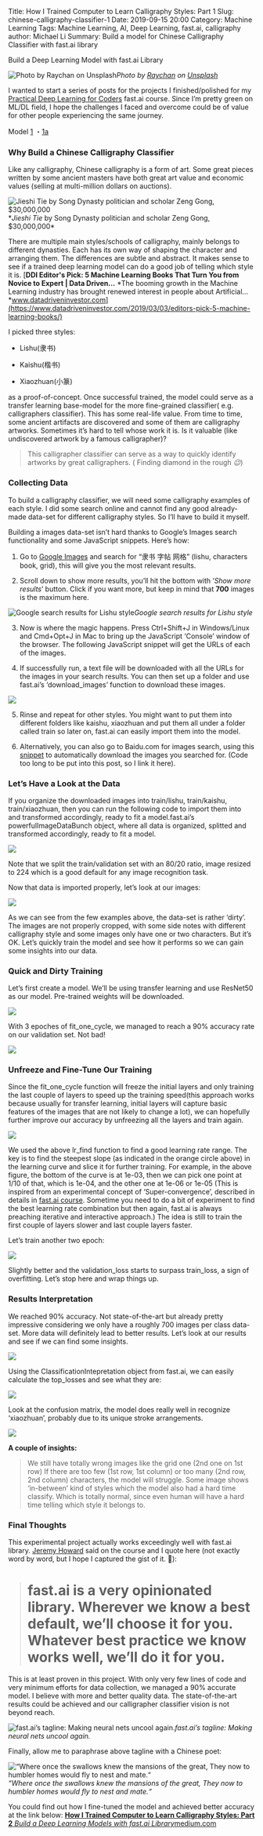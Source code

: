 Title: How I Trained Computer to Learn Calligraphy Styles: Part 1
Slug: chinese-calligraphy-classifier-1
Date: 2019-09-15 20:00
Category: Machine Learning
Tags: Machine Learning, AI, Deep Learning, fast.ai, calligraphy
author: Michael Li
Summary: Build a model for Chinese Calligraphy Classifier with fast.ai library

Build a Deep Learning Model with fast.ai Library

![Photo by [Raychan](https://unsplash.com/@wx1993?utm_source=medium&utm_medium=referral) on [Unsplash](https://unsplash.com?utm_source=medium&utm_medium=referral)](https://cdn-images-1.medium.com/max/10944/0*1vRfrkhsQiTkkBgJ)_Photo by [Raychan](https://unsplash.com/@wx1993?utm_source=medium&utm_medium=referral) on [Unsplash](https://unsplash.com?utm_source=medium&utm_medium=referral)_

I wanted to start a series of posts for the projects I finished/polished for my [Practical Deep Learning for Coders](https://course.fast.ai/) fast.ai course. Since I’m pretty green on ML/DL field, I hope the challenges I faced and overcome could be of value for other people experiencing the same journey.

Model [1](https://medium.com/@lymenlee/deep-learning-models-by-fast-ai-library-c1cccc13e2b3) ・[1a](https://medium.com/datadriveninvestor/chinese-calligraphy-classifier-fine-tuning-cbfbf0e304d8)

### **Why Build a Chinese Calligraphy Classifier**

Like any calligraphy, Chinese calligraphy is a form of art. Some great pieces written by some ancient masters have both great art value and economic values (selling at multi-million dollars on auctions).

![*Jieshi Tie* by Song Dynasty politician and scholar Zeng Gong, $30,000,000](https://cdn-images-1.medium.com/max/2000/1*2lrTyRMYIcm6HfnojdgUvg.jpeg)\*_Jieshi Tie_ by Song Dynasty politician and scholar Zeng Gong, \$30,000,000\*

There are multiple main styles/schools of calligraphy, mainly belongs to different dynasties. Each has its own way of shaping the character and arranging them. The differences are subtle and abstract. It makes sense to see if a trained deep learning model can do a good job of telling which style it is.
[**DDI Editor's Pick: 5 Machine Learning Books That Turn You from Novice to Expert | Data Driven…**
*The booming growth in the Machine Learning industry has brought renewed interest in people about Artificial…*www.datadriveninvestor.com](https://www.datadriveninvestor.com/2019/03/03/editors-pick-5-machine-learning-books/)

I picked three styles:

- Lishu(隶书)

- Kaishu(楷书)

- Xiaozhuan(小篆)

as a proof-of-concept. Once successful trained, the model could serve as a transfer learning base-model for the more fine-grained classifier( e.g. calligraphers classifier). This has some real-life value. From time to time, some ancient artifacts are discovered and some of them are calligraphy artworks. Sometimes it’s hard to tell whose work it is. Is it valuable (like undiscovered artwork by a famous calligrapher)?

> This calligrapher classifier can serve as a way to quickly identify artworks by great calligraphers. ( Finding diamond in the rough _😉_)

### Collecting Data

To build a calligraphy classifier, we will need some calligraphy examples of each style. I did some search online and cannot find any good already-made data-set for different calligraphy styles. So I’ll have to build it myself.

Building a images data-set isn’t hard thanks to Google’s Images search functionality and some JavaScript snippets. Here’s how:

1. Go to [Google Images](https://www.google.com/imghp?hl=en) and search for “隶书 字帖 网格” (lishu, characters book, grid), this will give you the most relevant results.

1. Scroll down to show more results, you’ll hit the bottom with ‘_Show more results_’ button. Click if you want more, but keep in mind that **700** images is the maximum here.

![Google search results for Lishu style](https://cdn-images-1.medium.com/max/2000/1*uQPNDb-qXO3mYQIHuxitMQ.png)_Google search results for Lishu style_

3. Now is where the magic happens. Press Ctrl+Shift+J in Windows/Linux and Cmd+Opt+J in Mac to bring up the JavaScript ‘Console’ window of the browser. The following JavaScript snippet will get the URLs of each of the images.

4) If successfully run, a text file will be downloaded with all the URLs for the images in your search results. You can then set up a folder and use fast.ai’s ‘download_images’ function to download these images.

![](https://cdn-images-1.medium.com/max/2000/1*19mOhygnBZfGmX4S2fD4ww.png)

5. Rinse and repeat for other styles. You might want to put them into different folders like kaishu, xiaozhuan and put them all under a folder called train so later on, fast.ai can easily import them into the model.

6. Alternatively, you can also go to Baidu.com for images search, using this [snippet](https://gist.github.com/wayofnumbers/39842bb909c04070de49e53c418d512f) to automatically download the images you searched for. (Code too long to be put into this post, so I link it here).

### Let’s Have a Look at the Data

If you organize the downloaded images into train/lishu, train/kaishu, train/xiaozhuan, then you can run the following code to import them into and transformed accordingly, ready to fit a model.fast.ai’s powerfulImageDataBunch object, where all data is organized, splitted and transformed accordingly, ready to fit a model.

![](https://cdn-images-1.medium.com/max/2000/1*hsF08GhTX9tjyov8hHzbFw.png)

Note that we split the train/validation set with an 80/20 ratio, image resized to 224 which is a good default for any image recognition task.

Now that data is imported properly, let’s look at our images:

![](https://cdn-images-1.medium.com/max/2000/1*F378nVvqW7o6lz6QxAB2gA.png)

As we can see from the few examples above, the data-set is rather ‘dirty’. The images are not properly cropped, with some side notes with different calligraphy style and some images only have one or two characters. But it’s OK. Let’s quickly train the model and see how it performs so we can gain some insights into our data.

### Quick and Dirty Training

Let’s first create a model. We’ll be using transfer learning and use ResNet50 as our model. Pre-trained weights will be downloaded.

![](https://cdn-images-1.medium.com/max/2134/1*Zzy9-o-Q3K3BID_vZyRCoA.png)

With 3 epoches of fit_one_cycle, we managed to reach a 90% accuracy rate on our validation set. Not bad!

![](https://cdn-images-1.medium.com/max/2000/1*44IMsadGzm0-mF2SdrvUKA.png)

### Unfreeze and Fine-Tune Our Training

Since the fit_one_cycle function will freeze the initial layers and only training the last couple of layers to speed up the training speed(this approach works because usually for transfer learning, initial layers will capture basic features of the images that are not likely to change a lot), we can hopefully further improve our accuracy by unfreezing all the layers and train again.

![](https://cdn-images-1.medium.com/max/2000/1*IxzL6yxuHV2nqmoXure_fg.png)

We used the above lr_find function to find a good learning rate range. The key is to find the steepest slope (as indicated in the orange circle above) in the learning curve and slice it for further training. For example, in the above figure, the bottom of the curve is at 1e-03, then we can pick one point at 1/10 of that, which is 1e-04, and the other one at 1e-06 or 1e-05 (This is inspired from an experimental concept of ‘Super-convergence’, described in details in [fast.ai course](https://course.fast.ai). Sometime you need to do a bit of experiment to find the best learning rate combination but then again, fast.ai is always preaching iterative and interactive approach.) The idea is still to train the first couple of layers slower and last couple layers faster.

Let’s train another two epoch:

![](https://cdn-images-1.medium.com/max/2000/1*noUlINi_AE8NZyZfJ7koBQ.png)

Slightly better and the validation_loss starts to surpass train_loss, a sign of overfitting. Let’s stop here and wrap things up.

### Results Interpretation

We reached 90% accuracy. Not state-of-the-art but already pretty impressive considering we only have a roughly 700 images per class data-set. More data will definitely lead to better results. Let’s look at our results and see if we can find some insights.

![](https://cdn-images-1.medium.com/max/2000/1*tyskbmlwBIE0roKxHHbseA.png)

Using the ClassificationIntepretation object from fast.ai, we can easily calculate the top_losses and see what they are:

![](https://cdn-images-1.medium.com/max/2000/1*3bL7M8zSjT-PLGVTqp3hEg.png)

Look at the confusion matrix, the model does really well in recognize ‘xiaozhuan’, probably due to its unique stroke arrangements.

![](https://cdn-images-1.medium.com/max/2000/1*qtb-Te_AElPaO3mym-9RVw.png)

**A couple of insights:**

> We still have totally wrong images like the grid one (2nd one on 1st row)
> If there are too few (1st row, 1st column) or too many (2nd row, 2nd column) characters, the model will struggle.
> Some image shows ‘in-between’ kind of styles which the model also had a hard time classify. Which is totally normal, since even human will have a hard time telling which style it belongs to.

### Final Thoughts

This experimental project actually works exceedingly well with fast.ai library. [Jeremy Howard](undefined) said on the course and I quote here (not exactly word by word, but I hope I captured the gist of it. 🙏):

> # fast.ai is a very opinionated library. Wherever we know a best default, we’ll choose it for you. Whatever best practice we know works well, we’ll do it for you.

This is at least proven in this project. With only very few lines of code and very minimum efforts for data collection, we managed a 90% accurate model. I believe with more and better quality data. The state-of-the-art results could be achieved and our calligrapher classifier vision is not beyond reach.

![fast.ai’s tagline: Making neural nets uncool again.](https://cdn-images-1.medium.com/max/2400/0*Yo5w5gd2_CRC1MFl.jpg)_fast.ai’s tagline: Making neural nets uncool again._

Finally, allow me to paraphrase above tagline with a Chinese poet:

![“Where once the swallows knew the mansions of the great, They now to humbler homes would fly to nest and mate.“](https://cdn-images-1.medium.com/max/2000/1*g6k1Z7hyyeW_Y8Ge3GWmWQ.png)_“Where once the swallows knew the mansions of the great, They now to humbler homes would fly to nest and mate.“_

You could find out how I fine-tuned the model and achieved better accuracy at the link below:
[**How I Trained Computer to Learn Calligraphy Styles: Part 2**
*Build a Deep Learning Models with fast.ai Library*medium.com](https://medium.com/datadriveninvestor/chinese-calligraphy-classifier-fine-tuning-cbfbf0e304d8)
